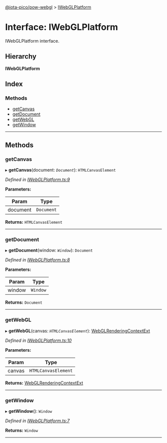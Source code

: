 [@iota-pico/pow-webgl](../README.md) > [IWebGLPlatform](../interfaces/iwebglplatform.md)

# Interface: IWebGLPlatform

IWebGLPlatform interface.

## Hierarchy

**IWebGLPlatform**

## Index

### Methods

* [getCanvas](iwebglplatform.md#getcanvas)
* [getDocument](iwebglplatform.md#getdocument)
* [getWebGL](iwebglplatform.md#getwebgl)
* [getWindow](iwebglplatform.md#getwindow)

---

## Methods

<a id="getcanvas"></a>

###  getCanvas

▸ **getCanvas**(document: *`Document`*): `HTMLCanvasElement`

*Defined in [IWebGLPlatform.ts:9](https://github.com/iota-pico/pow-webgl/blob/b158547/src/IWebGLPlatform.ts#L9)*

**Parameters:**

| Param | Type |
| ------ | ------ |
| document | `Document` | 

**Returns:** `HTMLCanvasElement`

___
<a id="getdocument"></a>

###  getDocument

▸ **getDocument**(window: *`Window`*): `Document`

*Defined in [IWebGLPlatform.ts:8](https://github.com/iota-pico/pow-webgl/blob/b158547/src/IWebGLPlatform.ts#L8)*

**Parameters:**

| Param | Type |
| ------ | ------ |
| window | `Window` | 

**Returns:** `Document`

___
<a id="getwebgl"></a>

###  getWebGL

▸ **getWebGL**(canvas: *`HTMLCanvasElement`*): [WebGLRenderingContextExt](webglrenderingcontextext.md)

*Defined in [IWebGLPlatform.ts:10](https://github.com/iota-pico/pow-webgl/blob/b158547/src/IWebGLPlatform.ts#L10)*

**Parameters:**

| Param | Type |
| ------ | ------ |
| canvas | `HTMLCanvasElement` | 

**Returns:** [WebGLRenderingContextExt](webglrenderingcontextext.md)

___
<a id="getwindow"></a>

###  getWindow

▸ **getWindow**(): `Window`

*Defined in [IWebGLPlatform.ts:7](https://github.com/iota-pico/pow-webgl/blob/b158547/src/IWebGLPlatform.ts#L7)*

**Returns:** `Window`

___

